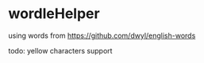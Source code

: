 # wordleHelper
using words from https://github.com/dwyl/english-words

todo: yellow characters support
